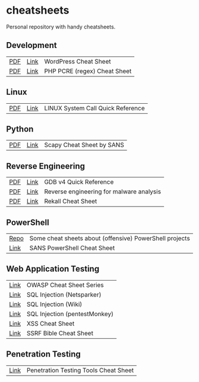 # cheatsheets
Personal repository with handy cheatsheets.

## Development

<table>
    <tr>
        <td>
            <a href="sheets/Wordpress-Cheat-Sheet.pdf" target="_blank">PDF</a>
        </td>
        <td>
            <a href="http://cdn.tutsplus.com/wp/uploads/legacy/resources/Wordpress-Cheat-Sheet.pdf" target="_blank">Link</a>
        </td>
        <td>
            WordPress Cheat Sheet
        </td>
    </tr>
    <tr>
        <td>
            <a href="sheets/php-regex-cheat-sheet.pdf" target="_blank">PDF</a>
        </td>
        <td>
            <a href="https://courses.cs.washington.edu/courses/cse190m/12sp/cheat-sheets/php-regex-cheat-sheet.pdf" target="_blank">Link</a>
        </td>
        <td>
            PHP PCRE (regex) Cheat Sheet
        </td>
    </tr>
</table>

## Linux

<table>
    <tr>
        <td>
            <a href="sheets/linux system call quick reference.pdf" target="_blank">PDF</a>
        </td>
        <td>
            <a href="http://www.digilife.be/quickreferences/qrc/linux%20system%20call%20quick%20reference.pdf" target="_blank">Link</a>
        </td>
        <td>
            LINUX System Call Quick Reference
        </td>
    </tr>
</table>

## Python

<table>
    <tr>
        <td>
            <a href="sheets/ScapyCheatSheet_v0.2.pdf" target="_blank">PDF</a>
        </td>
        <td>
            <a href="https://blogs.sans.org/pen-testing/files/2016/04/ScapyCheatSheet_v0.2.pdf" target="_blank">Link</a>
        </td>
        <td>
            Scapy Cheat Sheet by SANS
        </td>
    </tr>
</table>




## Reverse Engineering

<table>
    <tr>
        <td>
            <a href="sheets/gdb-refcard.pdf" target="_blank">PDF</a>
        </td>
        <td>
            <a href="http://users.ece.utexas.edu/~adnan/gdb-refcard.pdf" target="_blank">Link</a>
        </td>
        <td>
            GDB v4 Quick Reference
        </td>
    </tr>
    <tr>
        <td>
            <a href="sheets/cheat sheet reverse v5.png" target="_blank">PDF</a>
        </td>
        <td>
            <a href="http://r00ted.com/cheat%20sheet%20reverse%20v5.png" target="_blank">Link</a>
        </td>
        <td>
            Reverse engineering for malware analysis
        </td>
    </tr>
    <tr>
        <td>
            <a href="sheets/rekall-memory-forensics-cheatsheet.pdf" target="_blank">PDF</a>
        </td>
        <td>
            <a href="https://digital-forensics.sans.org/media/rekall-memory-forensics-cheatsheet.pdf" target="_blank">Link</a>
        </td>
        <td>
            Rekall Cheat Sheet
        </td>
    </tr>
</table>


## PowerShell

<table>
    <tr>
        <td>
            <a href="https://github.com/HarmJ0y/CheatSheets" target="_blank">Repo</a>
        </td>
        <td>
            Some cheat sheets about (offensive) PowerShell projects
        </td>
    </tr>
    <tr>
        <td>
            <a href="https://blogs.sans.org/pen-testing/files/2016/05/PowerShellCheatSheet_v41.pdf" target="_blank">Link</a>
        </td>
        <td>
            SANS PowerShell Cheat Sheet
        </td>
    </tr>
</table>

## Web Application Testing

<table>
    <tr>
        <td>
            <a href="https://www.owasp.org/index.php/OWASP_Cheat_Sheet_Series" target="_blank">Link</a>
        </td>
        <td>
            OWASP Cheat Sheet Series
        </td>
    </tr>
    <tr>
        <td>
            <a href="https://www.netsparker.com/blog/web-security/sql-injection-cheat-sheet/" target="_blank">Link</a>
        </td>
        <td>
            SQL Injection (Netsparker)
        </td>
    </tr>
    <tr>
        <td>
            <a href="http://www.sqlinjectionwiki.com/Categories/2/mysql-sql-injection-cheat-sheet/" target="_blank">Link</a>
        </td>
        <td>
            SQL Injection (Wiki)
        </td>
    </tr>
    <tr>
        <td>
            <a href="http://pentestmonkey.net/cheat-sheet/sql-injection/mysql-sql-injection-cheat-sheet" target="_blank">Link</a>
        </td>
        <td>
            SQL Injection (pentestMonkey)
        </td>
    </tr>
    <tr>
        <td>
            <a href="http://brutelogic.com.br/blog/cheat-sheet/" target="_blank">Link</a>
        </td>
        <td>
            XSS Cheat Sheet
        </td>
    </tr>
    <tr>
        <td>
            <a href="https://docs.google.com/document/d/1v1TkWZtrhzRLy0bYXBcdLUedXGb9njTNIJXa3u9akHM/view" target="_blank">Link</a>
        </td>
        <td>
            SSRF Bible Cheat Sheet
        </td>
    </tr>
</table>

## Penetration Testing

<table>
    <tr>
        <td>
            <a href="https://highon.coffee/blog/penetration-testing-tools-cheat-sheet/" target="_blank">Link</a>
        </td>
        <td>
            Penetration Testing Tools Cheat Sheet
        </td>
</table>

